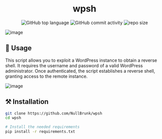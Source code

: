 <div align="center">

# wpsh

![GitHub top language](https://img.shields.io/github/languages/top/NullBrunk/wpsh?style=for-the-badge)
![GitHub commit activity](https://img.shields.io/github/commit-activity/m/NullBrunk/wpsh?style=for-the-badge)
![repo size](https://img.shields.io/github/repo-size/NullBrunk/wpsh?style=for-the-badge)
</div>

![image](https://github.com/user-attachments/assets/18b9b71b-d43b-4578-8069-8e3bc7c9b7c3)


## 🚀 Usage
This script allows you to exploit a WordPress instance to obtain a reverse shell. It requires the username and password of a valid WordPress administrator. Once authenticated, the script establishes a reverse shell, granting access to the remote instance.

![image](https://github.com/user-attachments/assets/9ca88ab5-b17b-43b2-8de0-cef9cc6c048c)


## ⚒️ Installation
```bash
git clone https://github.com/NullBrunk/wpsh
cd wpsh

# Install the needed requirements
pip install -r requirements.txt
```
